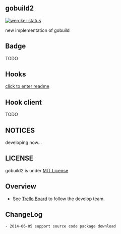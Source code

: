 ## gobuild2
[![wercker status](https://app.wercker.com/status/33c73c9c4ea5cbc96ca1660d2e1b58a6/m "wercker status")](https://app.wercker.com/project/bykey/33c73c9c4ea5cbc96ca1660d2e1b58a6)

new implementation of gobuild

## Badge
TODO

## Hooks
[click to enter readme](scripts/hookme/README.md)

## Hook client
TODO

## NOTICES
developing now...

## LICENSE
gobuild2 is under [MIT License](/LICENSE)

## Overview
* See [Trello Board](https://trello.com/b/Ml7fV574/gobuild2) to follow the develop team.

## ChangeLog
    - 2014-06-05 support source code package download
